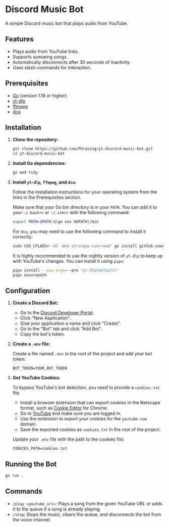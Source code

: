 # Discord Music Bot

A simple Discord music bot that plays audio from YouTube.

## Features

- Plays audio from YouTube links.
- Supports queueing songs.
- Automatically disconnects after 30 seconds of inactivity.
- Uses slash commands for interaction.

## Prerequisites

- [Go](https://golang.org/doc/install) (version 1.18 or higher)
- [yt-dlp](https://github.com/yt-dlp/yt-dlp)
- [ffmpeg](https://ffmpeg.org/download.html)
- [dca](https://github.com/bwmarrin/dca)

## Installation

1.  **Clone the repository:**

    ```bash
    git clone https://github.com/Phrasing/yt-discord-music-bot.git
    cd yt-discord-music-bot
    ```

2.  **Install Go dependencies:**

    ```bash
    go mod tidy
    ```

3.  **Install `yt-dlp`, `ffmpeg`, and `dca`:**

    Follow the installation instructions for your operating system from the links in the Prerequisites section.

    Make sure that your Go bin directory is in your `PATH`. You can add it to your `~/.bashrc` or `~/.zshrc` with the following command:

    ```bash
    export PATH=$PATH:$(go env GOPATH)/bin
    ```

    For `dca`, you may need to use the following command to install it correctly:

    ```bash
    sudo CGO_CFLAGS="-O3 -Wno-stringop-overread" go install github.com/bwmarrin/dca/cmd/dca@latest
    ```

    It is highly recommended to use the nightly version of `yt-dlp` to keep up with YouTube's changes. You can install it using `pipx`:

    ```bash
    pipx install --pip-args=--pre "yt-dlp[default]"
    pipx ensurepath
    ```

## Configuration

1.  **Create a Discord Bot:**

    - Go to the [Discord Developer Portal](https://discord.com/developers/applications).
    - Click "New Application".
    - Give your application a name and click "Create".
    - Go to the "Bot" tab and click "Add Bot".
    - Copy the bot's token.

2.  **Create a `.env` file:**

    Create a file named `.env` in the root of the project and add your bot token:

    ```
    BOT_TOKEN=YOUR_BOT_TOKEN
    ```

3.  **Get YouTube Cookies:**

    To bypass YouTube's bot detection, you need to provide a `cookies.txt` file.

    -   Install a browser extension that can export cookies in the Netscape format, such as [Cookie Editor](https://chromewebstore.google.com/detail/cookie-editor/hlkenndednhfkekhgcdicdfddnkalmdm) for Chrome.
    -   Go to [YouTube](https://www.youtube.com) and make sure you are logged in.
    -   Use the extension to export your cookies for the `youtube.com` domain.
    -   Save the exported cookies as `cookies.txt` in the root of the project.

    Update your `.env` file with the path to the cookies file:

    ```
    COOKIES_PATH=cookies.txt
    ```

## Running the Bot

```bash
go run .
```

## Commands

-   `/play <youtube_url>`: Plays a song from the given YouTube URL or adds it to the queue if a song is already playing.
-   `/stop`: Stops the music, clears the queue, and disconnects the bot from the voice channel.
